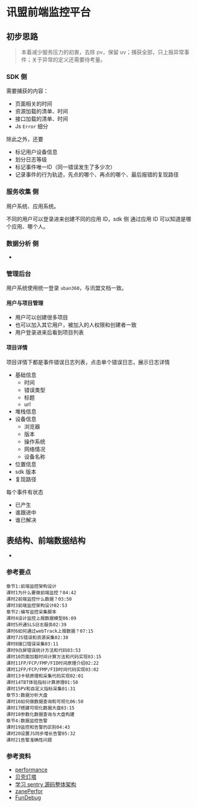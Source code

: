 # 讯盟前端监控平台

## 初步思路

> 本着减少服务压力的初衷，去除 pv，保留 uv；捕获全部，只上报异常事件；关于异常的定义还需要待考量。

### SDK 侧

需要捕获的内容：

- 页面相关的时间
- 资源加载的清单、时间
- 接口加载的清单、时间
- Js `Error` 细分

除此之外，还要

- 标记用户设备信息
- 划分日志等级
- 标记事件唯一ID（同一错误发生了多少次）
- 记录事件的行为轨迹，先点的哪个、再点的哪个、最后报错的复现路径

### 服务收集 侧

用户系统、应用系统。

不同的用户可以登录进来创建不同的应用 ID，sdk 侧 通过应用 ID 可以知道是哪个应用、哪个人。

### 数据分析 侧

 -

### 管理后台

用户系统使用统一登录 `uban360`，与讯盟文档一致。

#### 用户与项目管理

- 用户可以创建很多项目
- 也可以加入其它用户，被加入的人权限和创建者一致
- 用户登录进来后看到项目列表

#### 项目详情

项目详情下都是事件错误日志列表，点击单个错误日志，展示日志详情

- 基础信息
  - 时间
  - 错误类型
  - 标题
  - url
- 堆栈信息 
- 设备信息
  - 浏览器
  - 版本
  - 操作系统
  - 网络情况
  - 设备名称
- 位置信息
- sdk 版本
- 复现路径

每个事件有状态

- 已产生
- 谁跟进中
- 谁已解决

## 表结构、前端数据结构

- 

### 参考要点

```
章节1:前端监控架构设计
课时1为什么要做前端监控？04:42
课时2前端监控什么数据？03:50
课时3前端监控架构设计02:53
章节2:编写监控采集脚本
课时4设计监控上报数据模型06:09
课时5开通SLS日志服务02:39
课时6如何通过webTrack上报数据？07:15
课时7JS错误和资源采集02:38
课时8接口错误采集03:11
课时9白屏错误统计方法和代码03:53
课时10页面加载时间计算方法和代码实现03:15
课时11FP/FCP/FMP/FID时间原理介绍02:22
课时12FP/FCP/FMP/FID时间代码实现03:02
课时13卡顿原理和采集代码实现02:01
课时14TBT体验指标计算原理01:58
课时15PV和自定义指标采集01:31
章节3:数据分析大盘
课时16如何做数据查询和可视化06:50
课时17搭建可视化数据大盘03:15
课时18参数化数据查询与大盘构建
章节4:数据监控告警
课时19监控和告警的区别04:43
课时20设置JS同步增长告警05:32
课时21告警准确性问题
```

### 参考资料

- [performance](https://juejin.im/post/5d66655a5188256c3920b35d#heading-30)
- [贝壳灯塔](https://github.com/LianjiaTech/fee)
- [学习 sentry 源码整体架构](https://juejin.im/post/5dba5a39e51d452a2378348a)
- [zanePerfor](https://github.com/wangweianger/zanePerfor/tree/master/app)
- [FunDebug](https://www.fundebug.com/)

